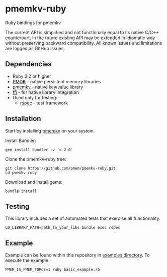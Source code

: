 # pmemkv-ruby
Ruby bindings for pmemkv

The current API is simplified and not functionally equal to its native C/C++ counterpart.
In the future existing API may be extended in idiomatic way without preserving backward compatibility.
All known issues and limitations are logged as GitHub issues.

## Dependencies

* Ruby 2.2 or higher
* [PMDK](https://github.com/pmem/pmdk) - native persistent memory libraries
* [pmemkv](https://github.com/pmem/pmemkv) - native key/value library
* [ffi](https://github.com/ffi/ffi) - for native library integration
* Used only for testing:
  * [rspec](https://github.com/rspec/rspec) - test framework

## Installation

Start by installing [pmemkv](https://github.com/pmem/pmemkv/blob/master/INSTALLING.md) on your system.

Install Bundler:

```
gem install bundler -v '< 2.0'
```

Clone the pmemkv-ruby tree:

```
git clone https://github.com/pmem/pmemkv-ruby.git
cd pmemkv-ruby
```

Download and install gems: 

```
bundle install
```

## Testing

This library includes a set of automated tests that exercise all functionality.

```
LD_LIBRARY_PATH=path_to_your_libs bundle exec rspec
```

## Example

Example can be found within this repository in [examples directory](https://github.com/pmem/pmemkv-ruby/tree/master/examples).
To execute the example:
```
PMEM_IS_PMEM_FORCE=1 ruby basic_example.rb
```

